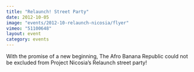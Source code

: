 ```yaml
---
title: "Relaunch! Street Party"
date: 2012-10-05
image: "events/2012-10-relaunch-nicosia/flyer"
vimeo: "51100648"
layout: event
category: events
---
```


With the promise of a new beginning, The Afro Banana Republic could not be excluded from Project Nicosia’s Relaunch street party!

